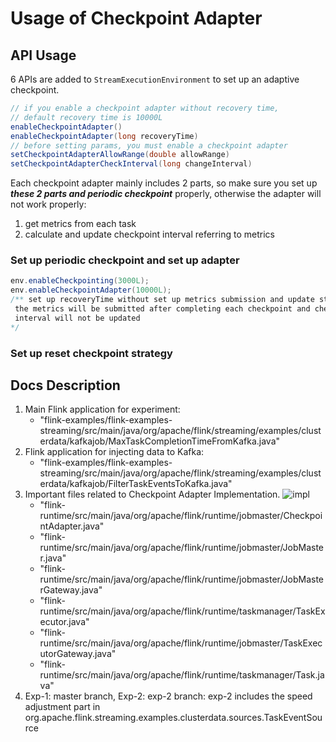 # Usage of Checkpoint Adapter
## API Usage
6 APIs are added to `StreamExecutionEnvironment` to set up an adaptive checkpoint.
```java
// if you enable a checkpoint adapter without recovery time,
// default recovery time is 10000L
enableCheckpointAdapter()
enableCheckpointAdapter(long recoveryTime)
// before setting params, you must enable a checkpoint adapter
setCheckpointAdapterAllowRange(double allowRange)
setCheckpointAdapterCheckInterval(long changeInterval)
```
Each checkpoint adapter mainly includes 2 parts, so make sure
you set up **_these 2 parts and periodic checkpoint_** properly, 
otherwise the adapter will not work properly: 
1. get metrics from each task
2. calculate and update checkpoint interval referring to metrics
### Set up periodic checkpoint and set up adapter
```java
env.enableCheckpointing(3000L);
env.enableCheckpointAdapter(10000L); 
/** set up recoveryTime without set up metrics submission and update strategy,
 the metrics will be submitted after completing each checkpoint and checkpoint
 interval will not be updated
*/
```
### Set up reset checkpoint strategy

## Docs Description
1. Main Flink application for experiment:
   - "flink-examples/flink-examples-streaming/src/main/java/org/apache/flink/streaming/examples/clusterdata/kafkajob/MaxTaskCompletionTimeFromKafka.java"
2. Flink application for injecting data to Kafka: 
   - "flink-examples/flink-examples-streaming/src/main/java/org/apache/flink/streaming/examples/clusterdata/kafkajob/FilterTaskEventsToKafka.java"
3. Important files related to Checkpoint Adapter Implementation.
![impl](http://blog.minghuiyang1998.com/20220505141506.png)
   - "flink-runtime/src/main/java/org/apache/flink/runtime/jobmaster/CheckpointAdapter.java"
   - "flink-runtime/src/main/java/org/apache/flink/runtime/jobmaster/JobMaster.java"
   - "flink-runtime/src/main/java/org/apache/flink/runtime/jobmaster/JobMasterGateway.java"
   - "flink-runtime/src/main/java/org/apache/flink/runtime/taskmanager/TaskExecutor.java"
   - "flink-runtime/src/main/java/org/apache/flink/runtime/jobmaster/TaskExecutorGateway.java"
   - "flink-runtime/src/main/java/org/apache/flink/runtime/taskmanager/Task.java"
4. Exp-1: master branch, Exp-2: exp-2 branch: exp-2 includes the speed adjustment part in org.apache.flink.streaming.examples.clusterdata.sources.TaskEventSource
